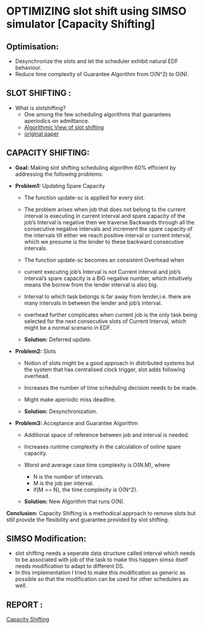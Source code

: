 OPTIMIZING slot shift using SIMSO simulator [Capacity Shifting]
===============================================================

Optimisation:
-------------
* Desynchronize the slots and let the scheduler exhibit natural EDF behaviour.
* Reduce time complexity of Guarantee Algorithm from O(N^2) to O(N).

SLOT SHIFTING :
----------------

  * What  is slotshifting?
    * One among the few scheduling algorithms that guarantees aperiodics on admittance.
    * [Algorithmic View of slot shifting]( https://github.com/gokulvasan/Slot-shifting-in-LITMUS-RT-Kernel-2.6/blob/master/documentations/SlotShifting.pdf )
    * [original paper](https://www.slideshare.net/slideshow/embed_code/key/PJt8vhtGcHvKQ)

CAPACITY SHIFTING:
------------------
* **Goal:** Making slot shifting scheduling  algorithm 60% efficient  by addressing the following problems:

* **Problem1:** Updating Spare Capacity
  * The function update-sc is applied for every slot.
  * The problem arises when job that does not belong to the current interval is executing in current interval and spare capacity of the job’s Interval is negative then we traverse Backwards through all the consecutive negative intervals and increment the spare capacity of the intervals till either we reach positive interval or current interval, which we presume is the lender to these backward consecutive intervals.
  * The function update-sc becomes an consistent Overhead when
  * current executing job’s Interval is not Current interval and job’s interval’s spare capacity is a BIG negative number, which intuitively means the borrow from the lender interval is also big.
  * Interval to which task belongs is far away from lender,i.e. there are many intervals in between the lender and job’s interval.
  * overhead further complicates when current job is the only task being selected for the next consecutive slots of Current Interval, which might be a normal scenario in EDF. 

  * **Solution:** Deferred update.

* **Problem2:** Slots
  * Notion of slots might be a good approach in distributed systems but the system that has centralised clock trigger, slot adds
following overhead.
  *  Increases the number of time scheduling decision needs to be made.
  * Might make aperiodic miss deadline.
  
  * **Solution:** Desynchronization.

* **Problem3:**  Acceptance and Guarantee Algorithm
  * Additional space of reference between job and interval is needed.
  * Increases runtime complexity in the calculation of online spare capacity.
  * Worst and average case time complexity is  O(N.M), where 
       * N is the number of intervals.
       * M is the job per interval.
       * if(M == N), the time complexity is O(N^2).

  * **Solution:** New Algorithm that runs O(N).

**Conclusion:**
Capacity Shifting is a methodical approach to remove slots but still provide the flexibility and guarantee provided by slot shifting.

SIMSO Modification:
-------------------
* slot shifting needs a seperate data structure called interval which needs to be associated with job of the task to make this happen simso itself needs modification to adapt to different DS.
* In this implementation I tried to make this modification as generic as possible so that the modification
can be used for other schedulers as well. 

REPORT :
--------
[Capacity Shifting ](https://github.com/gokulvasan/CapacityShifting/blob/master/capacityshifting_finalReport.pdf)
